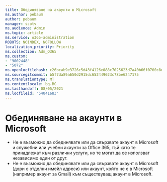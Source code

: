 ```yaml
---
title: Обединяване на акаунти в Microsoft
ms.author: pebaum
author: pebaum
manager: scotv
ms.audience: Admin
ms.topic: article
ms.service: o365-administration
ROBOTS: NOINDEX, NOFOLLOW
localization_priority: Priority
ms.collection: Adm_O365
ms.custom:
- "9002448"
- "5072"
ms.openlocfilehash: c26bcab9e3726c5d43f4126e088c7025623d7a40b66f0700c8d5e7edf1261986
ms.sourcegitcommit: b5f7da89a650d2915dc652449623c78be6247175
ms.translationtype: MT
ms.contentlocale: bg-BG
ms.lasthandoff: 08/05/2021
ms.locfileid: "54041683"
---
```

# <a name="merge-microsoft-accounts"></a>Обединяване на акаунти в Microsoft

- Не е възможно да обединявате или да свързвате акаунт в Microsoft и служебни или учебни акаунти за Office 365, тъй като те принадлежат към различни услуги, но те могат да се използват независимо един от друг.
- Не е възможно да обединявате или да свързвате акаунт в Microsoft (дори с отделни имейл адреси) или акаунт, който не е в Microsoft (например акаунт за Gmail) към съществуващ акаунт в Microsoft.
